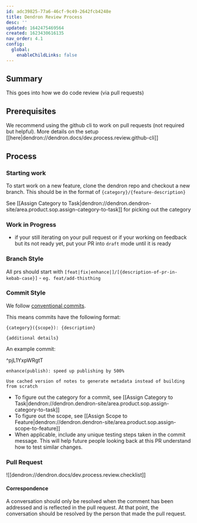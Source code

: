 ```yaml
---
id: adc39825-77a6-46cf-9c49-2642fcb4248e
title: Dendron Review Process
desc: ''
updated: 1642475469564
created: 1623430616135
nav_order: 4.1
config:
  global:
    enableChildLinks: false
---
```


## Summary

This goes into how we do code review (via pull requests)

## Prerequisites

We recommend using the github cli to work on pull requests (not required but helpful). More details on the setup [[here|dendron://dendron.docs/dev.process.review.github-cli]]

## Process

### Starting work

To start work on a new feature, clone the dendron repo and checkout a new branch. This should be in the format of `{category}/{feature-description}`

See [[Assign Category to Task|dendron://dendron.dendron-site/area.product.sop.assign-category-to-task]] for picking out the category

### Work in Progress
- if your still iterating on your pull request or if your working on feedback but its not ready yet, put your PR into `draft` mode until it is ready

### Branch Style

All prs should start with `[feat|fix|enhance|]/[{description-of-pr-in-kebab-case}]`
    - `eg. feat/add-thisthing`

### Commit Style

We follow [conventional commits](https://www.conventionalcommits.org/en/v1.0.0/).

This means commits have the following format:

```
{category}({scope}): {description}

{additional details}
```

An example commit:

^pjL1YxpWRgtT
``` 
enhance(publish): speed up publishing by 500%

Use cached version of notes to generate metadata instead of building from scratch
```

* To figure out the category for a commit, see [[Assign Category to Task|dendron://dendron.dendron-site/area.product.sop.assign-category-to-task]]
* To figure out the scope, see [[Assign Scope to Feature|dendron://dendron.dendron-site/area.product.sop.assign-scope-to-feature]]
* When applicable, include any unique testing steps taken in the commit message. This will help future people looking back at this PR understand how to test similar changes.

### Pull Request
![[dendron://dendron.docs/dev.process.review.checklist]]

#### Correspondence

A conversation should only be resolved when the comment has been addressed and is reflected in the pull request. 
At that point, the conversation should be resolved by the person that made the pull request. 